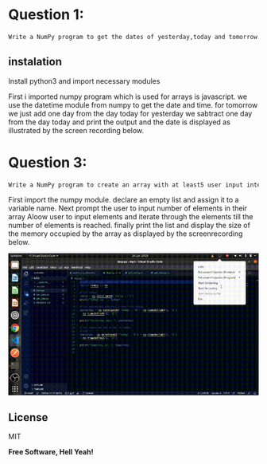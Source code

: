 # Question 1:
```sh
Write a NumPy program to get the dates of yesterday,today and tomorrow.
```
## instalation
Install python3 and import necessary modules


First i imported numpy program which is used for arrays is javascript.
we use the datetime module from numpy to get the date and time.
for tomorrow we just add one day from the day today 
for yesterday we sabtract one day from the day today and print the output and the date is displayed as illustrated by the screen recording below.



# Question 3: 
```sh
Write a NumPy program to create an array with at least5 user input integers anddetermine the size of the memory occupied by the array.
```

First import the numpy module.
declare an empty list and assign it to a variable name.
Next prompt the user to input number of elements in their array
Aloow user to input elements and iterate through the elements till the number of elements is reached.
finally print the list and display the size of the memory occupied by the array as displayed by the screenrecording below.

<img src="recording.gif">



## License

MIT

**Free Software, Hell Yeah!**




